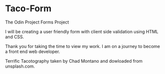 # Taco-Form

The Odin Project Forms Project

I will be creating a user friendly form with client side validation using HTML and CSS.

Thank you for taking the time to view my work. I am on a journey to become a front end web developer.

Terrific Tacotography taken by Chad Montano and dowloaded from unsplash.com.
